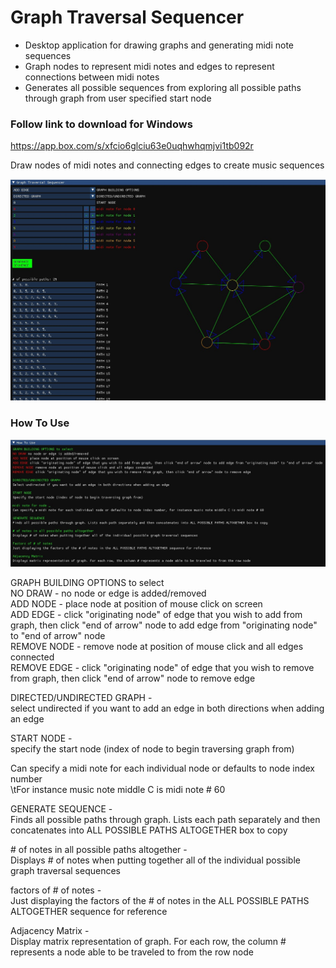 # Graph Traversal Sequencer
* Desktop application for drawing graphs and generating midi note sequences
* Graph nodes to represent midi notes and edges to represent connections between midi notes 
* Generates all possible sequences from exploring all possible paths through graph from user specified start node


### Follow link to download for Windows
https://app.box.com/s/xfcio6glciu63e0uqhwhqmjvi1tb092r
</br>

Draw nodes of midi notes and connecting edges to create music sequences</br>

![alt_image](https://github.com/nathanfenoglio/Graph-Traversal-Sequencer/blob/master/readme_images/GraphTraversalSequencerImage.jpg)
### How To Use
![alt_image](https://github.com/nathanfenoglio/Graph-Traversal-Sequencer/blob/master/readme_images/GraphTraversalSequencerInstructionsImage.jpg)

GRAPH BUILDING OPTIONS to select </br>
  NO DRAW - no node or edge is added/removed </br>
  ADD NODE - place node at position of mouse click on screen</br> 
  ADD EDGE - click "originating node" of edge that you wish to add from graph, then click "end of arrow" node to add edge from "originating node" to "end of arrow" node</br>
  REMOVE NODE - remove node at position of mouse click and all edges connected</br>
  REMOVE EDGE - click "originating node" of edge that you wish to remove from graph, then click "end of arrow" node to remove edge
  
DIRECTED/UNDIRECTED GRAPH - </br>select undirected if you want to add an edge in both directions when adding an edge

START NODE - </br>specify the start node (index of node to begin traversing graph from)

Can specify a midi note for each individual node or defaults to node index number</br>
\tFor instance music note middle C is midi note # 60

GENERATE SEQUENCE - </br>
Finds all possible paths through graph. Lists each path separately and then concatenates into ALL POSSIBLE PATHS ALTOGETHER box to copy

\# of notes in all possible paths altogether - </br>
Displays # of notes when putting together all of the individual possible graph traversal sequences

factors of # of notes - </br>
Just displaying the factors of the # of notes in the ALL POSSIBLE PATHS ALTOGETHER sequence for reference

Adjacency Matrix - </br> 
Display matrix representation of graph. For each row, the column # represents a node able to be traveled to from the row node
